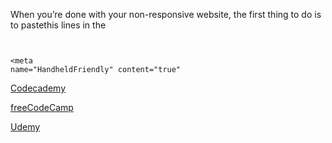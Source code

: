 When you’re done with your non-responsive website, the first thing to do is to pastethis lines in the <head>

<code><meta name="viewport" content="width=device-width,initial-scale=1,maximum-scale=1,user-scalable=no"><br><meta http-equiv="X-UA-Compatible" content="IE=edge,chrome=1"><br><meta name="HandheldFriendly" content="true"</code>

<a href="https://www.codecademy.com/">Codecademy</a>

<a href="https://www.freecodecamp.org/">freeCodeCamp</a>

<a href="https://www.udemy.com/">Udemy</a>
